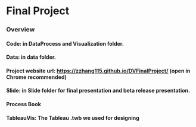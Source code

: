 # Final Project
### Overview
#### Code: in DataProcess and Visualization folder.<br>
#### Data: in data folder.<br>
#### Project website url: https://zzhang115.github.io/DVFinalProject/ (open in Chrome recommended)<br>
#### Slide: in Slide folder for final presentation and beta release presentation.<br>
#### Process Book
#### TableauVis: The Tableau .twb we used for designing
